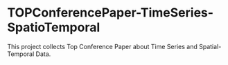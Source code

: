 # TOPConferencePaper-TimeSeries-SpatioTemporal
This project collects Top Conference Paper about Time Series and Spatial-Temporal Data.
